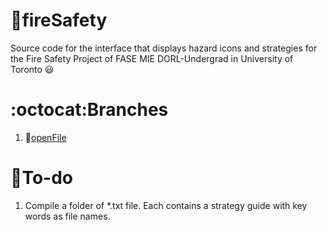 # :fire_engine:fireSafety
Source code for the interface that displays hazard icons and strategies for the Fire Safety Project of FASE MIE DORL-Undergrad in University of Toronto :smiley:

# :octocat:Branches
1. :open_file_folder:[openFile](openFile/README.md)

# :round_pushpin:To-do
1. Compile a folder of *.txt file. Each contains a strategy guide with key words as file names.

